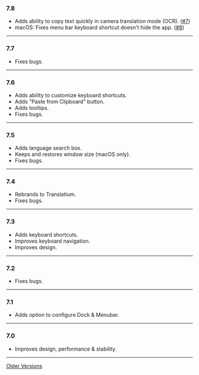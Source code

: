 ### 7.8
- Adds ability to copy text quickly in camera translation mode (OCR). ([#7](https://github.com/translatium/translatium/issues/7))
- macOS: Fixes menu bar keyboard shortcut doesn't hide the app. ([#8](https://github.com/translatium/translatium/issues/8))

---

### 7.7
- Fixes bugs.

---

### 7.6
- Adds ability to customize keyboard shortcuts.
- Adds "Paste from Clipboard" button.
- Adds tooltips.
- Fixes bugs.

---

### 7.5
- Adds language search box.
- Keeps and restores window size (macOS only).
- Fixes bugs.

---

### 7.4
- Rebrands to Translatium.
- Fixes bugs.

---

### 7.3
- Adds keyboard shortcuts.
- Improves keyboard navigation.
- Improves design.

---

### 7.2
- Fixes bugs.

---

### 7.1
- Adds option to configure Dock & Menubar.

---

### 7.0
- Improves design, performance & stability.

---
[Older Versions](RELEASE_NOTES_0.md)
